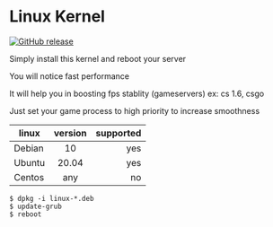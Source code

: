 # Linux Kernel

[![GitHub release](https://img.shields.io/badge/release-5.11.1-blue)](https://GitHub.com/SanjaySRocks/LinuxKernel/releases/)

Simply install this kernel and reboot your server

You will notice fast performance

It will help you in boosting fps stablity (gameservers) ex: cs 1.6, csgo

Just set your game process to high priority to increase smoothness

| linux        | version           | supported  |
| ------------- |:-------------:| -----:|
| Debian      | 10 | yes |
| Ubuntu      | 20.04      |   yes |
| Centos | any      |    no |


```
$ dpkg -i linux-*.deb
$ update-grub
$ reboot
```

